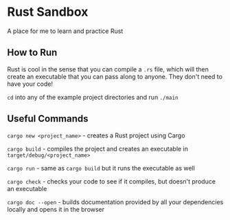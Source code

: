 # Rust Sandbox

A place for me to learn and practice Rust

## How to Run

Rust is cool in the sense that you can compile a `.rs` file, which will then create an executable that you can pass along to anyone. They don't need to have your code!

`cd` into any of the example project directories and run `./main`

## Useful Commands

`cargo new <project_name>` - creates a Rust project using Cargo

`cargo build` - compiles the project and creates an executable in `target/debug/<project_name>`

`cargo run` - same as `cargo build` but it runs the executable as well

`cargo check` - checks your code to see if it compiles, but doesn't produce an executable

`cargo doc --open` - builds documentation provided by all your dependencies locally and opens it in the browser
